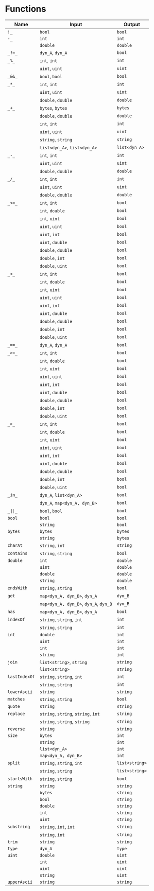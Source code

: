 # Functions

| Name | Input | Output |
|------|-------|--------|
| `!_` | `bool` | `bool` |
| `-_` | `int` | `int` |
|  | `double` | `double` |
| `_!=_` | `dyn_A`, `dyn_A` | `bool` |
| `_%_` | `int`, `int` | `int` |
|  | `uint`, `uint` | `uint` |
| `_&&_` | `bool`, `bool` | `bool` |
| `_*_` | `int`, `int` | `int` |
|  | `uint`, `uint` | `uint` |
|  | `double`, `double` | `double` |
| `_+_` | `bytes`, `bytes` | `bytes` |
|  | `double`, `double` | `double` |
|  | `int`, `int` | `int` |
|  | `uint`, `uint` | `uint` |
|  | `string`, `string` | `string` |
|  | `list<dyn_A>`, `list<dyn_A>` | `list<dyn_A>` |
| `_-_` | `int`, `int` | `int` |
|  | `uint`, `uint` | `uint` |
|  | `double`, `double` | `double` |
| `_/_` | `int`, `int` | `int` |
|  | `uint`, `uint` | `uint` |
|  | `double`, `double` | `double` |
| `_<=_` | `int`, `int` | `bool` |
|  | `int`, `double` | `bool` |
|  | `int`, `uint` | `bool` |
|  | `uint`, `uint` | `bool` |
|  | `uint`, `int` | `bool` |
|  | `uint`, `double` | `bool` |
|  | `double`, `double` | `bool` |
|  | `double`, `int` | `bool` |
|  | `double`, `uint` | `bool` |
| `_<_` | `int`, `int` | `bool` |
|  | `int`, `double` | `bool` |
|  | `int`, `uint` | `bool` |
|  | `uint`, `uint` | `bool` |
|  | `uint`, `int` | `bool` |
|  | `uint`, `double` | `bool` |
|  | `double`, `double` | `bool` |
|  | `double`, `int` | `bool` |
|  | `double`, `uint` | `bool` |
| `_==_` | `dyn_A`, `dyn_A` | `bool` |
| `_>=_` | `int`, `int` | `bool` |
|  | `int`, `double` | `bool` |
|  | `int`, `uint` | `bool` |
|  | `uint`, `uint` | `bool` |
|  | `uint`, `int` | `bool` |
|  | `uint`, `double` | `bool` |
|  | `double`, `double` | `bool` |
|  | `double`, `int` | `bool` |
|  | `double`, `uint` | `bool` |
| `_>_` | `int`, `int` | `bool` |
|  | `int`, `double` | `bool` |
|  | `int`, `uint` | `bool` |
|  | `uint`, `uint` | `bool` |
|  | `uint`, `int` | `bool` |
|  | `uint`, `double` | `bool` |
|  | `double`, `double` | `bool` |
|  | `double`, `int` | `bool` |
|  | `double`, `uint` | `bool` |
| `_in_` | `dyn_A`, `list<dyn_A>` | `bool` |
|  | `dyn_A`, `map<dyn_A, dyn_B>` | `bool` |
| `_\|\|_` | `bool`, `bool` | `bool` |
| `bool` | `bool` | `bool` |
|  | `string` | `bool` |
| `bytes` | `bytes` | `bytes` |
|  | `string` | `bytes` |
| `charAt` | `string`, `int` | `string` |
| `contains` | `string`, `string` | `bool` |
| `double` | `int` | `double` |
|  | `uint` | `double` |
|  | `double` | `double` |
|  | `string` | `double` |
| `endsWith` | `string`, `string` | `bool` |
| `get` | `map<dyn_A, dyn_B>`, `dyn_A` | `dyn_B` |
|  | `map<dyn_A, dyn_B>`, `dyn_A`, `dyn_B` | `dyn_B` |
| `has` | `map<dyn_A, dyn_B>`, `dyn_A` | `bool` |
| `indexOf` | `string`, `string`, `int` | `int` |
|  | `string`, `string` | `int` |
| `int` | `double` | `int` |
|  | `uint` | `int` |
|  | `int` | `int` |
|  | `string` | `int` |
| `join` | `list<string>`, `string` | `string` |
|  | `list<string>` | `string` |
| `lastIndexOf` | `string`, `string`, `int` | `int` |
|  | `string`, `string` | `int` |
| `lowerAscii` | `string` | `string` |
| `matches` | `string`, `string` | `bool` |
| `quote` | `string` | `string` |
| `replace` | `string`, `string`, `string`, `int` | `string` |
|  | `string`, `string`, `string` | `string` |
| `reverse` | `string` | `string` |
| `size` | `bytes` | `int` |
|  | `string` | `int` |
|  | `list<dyn_A>` | `int` |
|  | `map<dyn_A, dyn_B>` | `int` |
| `split` | `string`, `string`, `int` | `list<string>` |
|  | `string`, `string` | `list<string>` |
| `startsWith` | `string`, `string` | `bool` |
| `string` | `string` | `string` |
|  | `bytes` | `string` |
|  | `bool` | `string` |
|  | `double` | `string` |
|  | `int` | `string` |
|  | `uint` | `string` |
| `substring` | `string`, `int`, `int` | `string` |
|  | `string`, `int` | `string` |
| `trim` | `string` | `string` |
| `type` | `dyn_A` | `type` |
| `uint` | `double` | `uint` |
|  | `int` | `uint` |
|  | `uint` | `uint` |
|  | `string` | `uint` |
| `upperAscii` | `string` | `string` |
